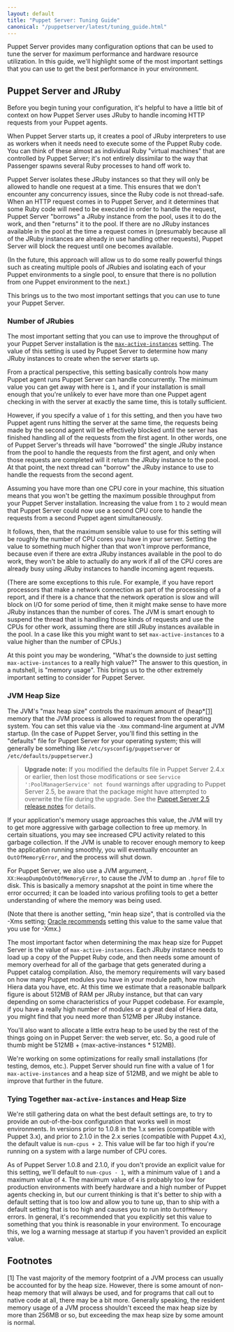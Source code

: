 ```yaml
---
layout: default
title: "Puppet Server: Tuning Guide"
canonical: "/puppetserver/latest/tuning_guide.html"
---
```


Puppet Server provides many configuration options that can be used to tune the
server for maximum performance and hardware resource utilization. In this guide,
we'll highlight some of the most important settings that you can use to get
the best performance in your environment.

## Puppet Server and JRuby

Before you begin tuning your configuration, it's helpful to have a little bit
of context on how Puppet Server uses JRuby to handle incoming HTTP requests from
your Puppet agents.

When Puppet Server starts up, it creates a pool of JRuby interpreters to use
as workers when it needs need to execute some of the Puppet Ruby code. You can think
of these almost as individual Ruby "virtual machines" that are controlled by
Puppet Server; it's not entirely dissimilar to the way that Passenger spawns
several Ruby processes to hand off work to.

Puppet Server isolates these JRuby instances so that they will only be allowed
to handle one request at a time. This ensures that we don't encounter any
concurrency issues, since the Ruby code is not thread-safe. When an HTTP request
comes in to Puppet Server, and it determines that some Ruby code will need to be
executed in order to handle the request, Puppet Server "borrows" a JRuby instance
from the pool, uses it to do the work, and then "returns" it to the pool.  If
there are no JRuby instances available in the pool at the time a request
comes in (presumably because all of the JRuby instances are already in use handling
other requests), Puppet Server will block the request until one becomes available.

(In the future, this approach will allow us to do some really powerful things
such as creating multiple pools of JRubies and isolating each of your Puppet
environments to a single pool, to ensure that there is no pollution from one
Puppet environment to the next.)

This brings us to the two most important settings that you can use to tune your
Puppet Server.

### Number of JRubies

The most important setting that you can use to improve the throughput of your
Puppet Server installation is the [`max-active-instances`](./configuration.markdown#puppetserver_conf)
setting.  The value of this setting is used by Puppet Server to determine how
many JRuby instances to create when the server starts up.

From a practical perspective, this setting basically controls how many Puppet
agent runs Puppet Server can handle concurrently. The minimum value you can
get away with here is `1`, and if your installation is small enough that
you're unlikely to ever have more than one Puppet agent checking in with the
server at exactly the same time, this is totally sufficient.

However, if you specify a value of `1` for this setting, and then you have two
Puppet agent runs hitting the server at the same time, the requests being made by the second agent will be effectively blocked until the server has finished handling all of the requests from the first agent. In other words, one of Puppet Server's threads will have "borrowed" the single JRuby instance from the pool to handle the requests from the first agent, and only when those requests are completed will it return the JRuby instance
to the pool. At that point, the next thread can "borrow" the JRuby instance to
use to handle the requests from the second agent.

Assuming you have more than one CPU core in your machine, this situation means
that you won't be getting the maximum possible throughput from your Puppet Server
installation. Increasing the value from `1` to `2` would mean that Puppet Server
could now use a second CPU core to handle the requests from a second Puppet agent
simultaneously.

It follows, then, that the maximum sensible value to use for this setting will
be roughly the number of CPU cores you have in your server. Setting the value
to something much higher than that won't improve performance, because even if there
are extra JRuby instances available in the pool to do work, they won't be able
to actually do any work if all of the CPU cores are already busy using JRuby
instances to handle incoming agent requests.

(There are some exceptions to this rule. For example, if you have report processors that make a network connection as part of the processing of a report, and if there is a chance
that the network operation is slow and will block on I/O for some period of time,
then it might make sense to have more JRuby instances than the number of cores. The JVM is smart enough to suspend the thread that is handling those kinds of requests and use the CPUs for other work, assuming there are still JRuby instances available in the pool. In a case like this you might want to set `max-active-instances` to a value higher than the number of CPUs.)

At this point you may be wondering, "What's the downside to just setting
`max-active-instances` to a really high value?" The answer to this question, in
a nutshell, is "memory usage". This brings us to the other extremely important setting to consider for Puppet Server.

### JVM Heap Size

The JVM's "max heap size" controls the maximum amount of (heap*[[1]](#footnotes)
memory that the JVM process is allowed to request from the operating system. You
can set this value via the `-Xmx` command-line argument at JVM startup. (In the
case of Puppet Server, you'll find this setting in the "defaults" file for Puppet
Server for your operating system; this will generally be something like
`/etc/sysconfig/puppetserver` or `/etc/defaults/puppetserver`.)

> **Upgrade note:** If you modified the defaults file in Puppet Server 2.4.x or earlier, then lost those modifications or see `Service ':PoolManagerService' not found` warnings after upgrading to Puppet Server 2.5, be aware that the package might have attempted to overwrite the file during the upgrade. See the [Puppet Server 2.5 release notes](https://puppet.com/docs/puppetserver/2.5/release_notes.html) for details.

If your application's memory usage approaches this value, the JVM will try to
get more aggressive with garbage collection to free up memory. In certain
situations, you may see increased CPU activity related to this garbage collection. If the JVM is unable to recover enough memory to keep the application running
smoothly, you will eventually encounter an `OutOfMemoryError`, and the process
will shut down.

For Puppet Server, we also use a JVM argument,
`-XX:HeapDumpOnOutOfMemoryError`, to cause the JVM to dump an `.hprof` file to
disk. This is basically a memory snapshot at the point in time where the
error occurred; it can be loaded into various profiling tools to get a better
understanding of where the memory was being used.

(Note that there is another setting, "min heap size", that is controlled via
the -Xms setting; [Oracle recommends](http://www.oracle.com/technetwork/java/gc-tuning-5-138395.html#0.0.0.%20Total%20Heap|outline) setting this value to the same value that you use for -Xmx.)

The most important factor when determining the max heap size for Puppet Server
is the value of `max-active-instances`. Each JRuby instance needs to load up
a copy of the Puppet Ruby code, and then needs some amount of memory overhead
for all of the garbage that gets generated during a Puppet catalog compilation.
Also, the memory requirements will vary based on how many Puppet modules you
have in your module path, how much Hiera data you have, etc. At this time we
estimate that a reasonable ballpark figure is about 512MB of RAM per JRuby
instance, but that can vary depending on some characteristics of your Puppet
codebase. For example, if you have a really high number of modules or a great
deal of Hiera data, you might find that you need more than 512MB per JRuby
instance.

You'll also want to allocate a little extra heap to be used by the rest of the
things going on in Puppet Server: the web server, etc. So, a good rule of thumb
might be 512MB + (max-active-instances * 512MB).

We're working on some optimizations for really small installations (for testing,
demos, etc.). Puppet Server should run fine with a value of 1 for
`max-active-instances` and a heap size of 512MB, and we might be able to improve
that further in the future.

### Tying Together `max-active-instances` and Heap Size

We're still gathering data on what the best default settings are, to try to provide
an out-of-the-box configuration that works well in most environments. In versions
prior to 1.0.8 in the 1.x series (compatible with Puppet 3.x), and prior to 2.1.0
in the 2.x series (compatible with Puppet 4.x), the default
value is `num-cpus + 2`.  This value will be far too high if you're running on
a system with a large number of CPU cores.

As of Puppet Server 1.0.8 and 2.1.0, if you don't provide an explicit value for this setting,
we'll default to `num-cpus - 1`, with a minimum value of `1` and a maximum value of
`4`. The maximum value of `4` is probably too low for production environments
with beefy hardware and a high number of Puppet agents checking in, but our
current thinking is that it's better to ship with a default setting that is too
low and allow you to tune up, than to ship with a default setting that is too
high and causes you to run into `OutOfMemory` errors. In general,
it's recommended that you explicitly set this value to something that you think
is reasonable in your environment. To encourage this, we log a warning
message at startup if you haven't provided an explicit value.

## Footnotes

[1] The vast majority of the memory footprint of a JVM process can usually be
    accounted for by the heap size. However, there is some amount of non-heap
    memory that will always be used, and for programs that call out to native
    code at all, there may be a bit more. Generally speaking, the resident
    memory usage of a JVM process shouldn't exceed the max heap size by more
    than 256MB or so, but exceeding the max heap size by some amount is normal.
